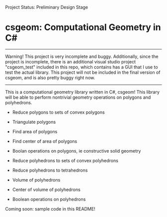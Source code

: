 Project Status: Preliminary Design Stage

# csgeom: Computational Geometry in C#

---

Warning! This project is very incomplete and buggy. Additionally, since the project is incomplete, there is an additional visual studio project "csgeom_test" included in this repo, which contains has a GUI that I use to test the actual library. This project will not be included in the final version of csgeom, and is also pretty buggy right now.

---

This is a computational geometry library written in C#, csgeom! This library will be able to perform nontrivial geometry operations on polygons and polyhedrons.

* Reduce polygons to sets of convex polygons
* Triangulate polygons
* Find area of polygons
* Find center of area of polygons
* Boolan operations on polygons, ie constructive solid geometry

* Reduce polyhedrons to sets of convex polyhedrons
* Reduce polyhedrons to tetrahedrons
* Volume of polyhedrons
* Center of volume of polyhedrons
* Boolean operations on polyhedrons

Coming soon: sample code in this README!
